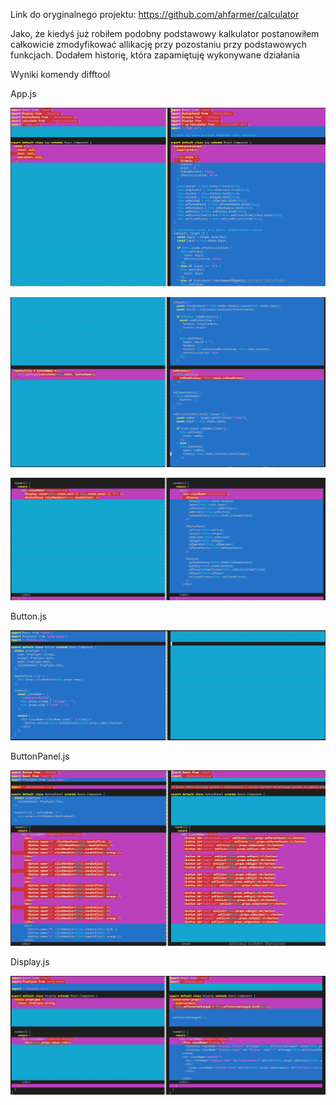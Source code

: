 
Link do oryginalnego projektu:  https://github.com/ahfarmer/calculator

Jako, że kiedyś już robiłem podobny podstawowy kalkulator postanowiłem całkowicie zmodyfikować allikację przy pozostaniu przy podstawowych funkcjach.
Dodałem historię, która zapamiętuję wykonywane działania


Wyniki komendy difftool

App.js

![komponent funkcyjny](https://github.com/EllwartDawid/projektowanie-serwisow-www-ellwart-185ic/blob/master/Lab8/ss/app.PNG)

![komponent funkcyjny](https://github.com/EllwartDawid/projektowanie-serwisow-www-ellwart-185ic/blob/master/Lab8/ss/app1.PNG)

![komponent funkcyjny](https://github.com/EllwartDawid/projektowanie-serwisow-www-ellwart-185ic/blob/master/Lab8/ss/app2.PNG)


Button.js

![komponent funkcyjny](https://github.com/EllwartDawid/projektowanie-serwisow-www-ellwart-185ic/blob/master/Lab8/ss/button.PNG)


ButtonPanel.js

![komponent funkcyjny](https://github.com/EllwartDawid/projektowanie-serwisow-www-ellwart-185ic/blob/master/Lab8/ss/buttonPanel.PNG)


Display.js

![komponent funkcyjny](https://github.com/EllwartDawid/projektowanie-serwisow-www-ellwart-185ic/blob/master/Lab8/ss/display.PNG)
